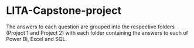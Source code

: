 # LITA-Capstone-project
The answers to each question are grouped into the respective folders (Project 1 and Project 2) with each folder containing the answers to each of Power Bi, Excel and SQL.
